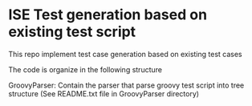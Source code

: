 # ISE Test generation based on existing test script

This repo implement test case generation based on existing test cases

The code is organize in the following structure

GroovyParser: Contain the parser that parse groovy test script into tree structure (See README.txt file in GroovyParser directory)
